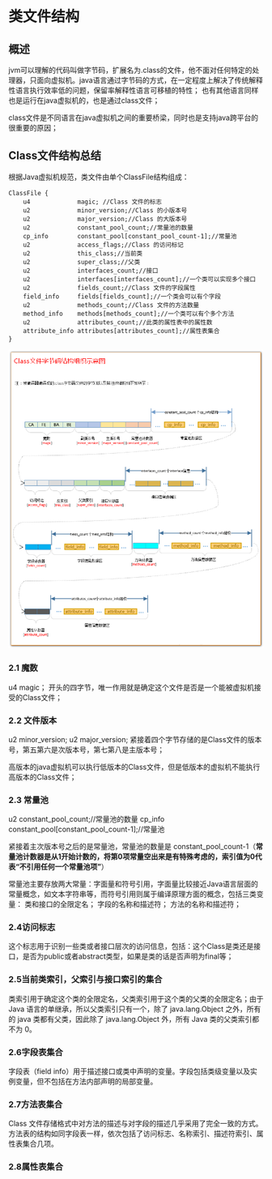 # 类文件结构
## 概述
jvm可以理解的代码叫做字节码，扩展名为.class的文件，他不面对任何特定的处理器，只面向虚拟机。java语言通过字节码的方式，在一定程度上解决了传统解释性语言执行效率低的问题，保留率解释性语言可移植的特性；
也有其他语言同样也是运行在java虚拟机的，也是通过class文件；

class文件是不同语言在java虚拟机之间的重要桥梁，同时也是支持java跨平台的很重要的原因；

## Class文件结构总结
根据Java虚拟机规范，类文件由单个ClassFile结构组成：

    ClassFile {
        u4             magic; //Class 文件的标志
        u2             minor_version;//Class 的小版本号
        u2             major_version;//Class 的大版本号
        u2             constant_pool_count;//常量池的数量
        cp_info        constant_pool[constant_pool_count-1];//常量池
        u2             access_flags;//Class 的访问标记
        u2             this_class;//当前类
        u2             super_class;//父类
        u2             interfaces_count;//接口
        u2             interfaces[interfaces_count];//一个类可以实现多个接口
        u2             fields_count;//Class 文件的字段属性
        field_info     fields[fields_count];//一个类会可以有个字段
        u2             methods_count;//Class 文件的方法数量
        method_info    methods[methods_count];//一个类可以有个多个方法
        u2             attributes_count;//此类的属性表中的属性数
        attribute_info attributes[attributes_count];//属性表集合
    }

![类文件字节码结构组织示意](img/类文件字节码结构组织示意图.png)

### 2.1 魔数
u4      magic；
开头的四字节，唯一作用就是确定这个文件是否是一个能被虚拟机接受的Class文件；

### 2.2 文件版本
u2      minor_version;
u2      major_version;
紧接着四个字节存储的是Class文件的版本号，第五第六是次版本号，第七第八是主版本号；

高版本的java虚拟机可以执行低版本的Class文件，但是低版本的虚拟机不能执行高版本的Class文件；

### 2.3 常量池
u2             constant_pool_count;//常量池的数量
cp_info        constant_pool[constant_pool_count-1];//常量池

紧接着主次版本号之后的是常量池，常量池的数量是 constant_pool_count-1（**常量池计数器是从1开始计数的，将第0项常量空出来是有特殊考虑的，索引值为0代表“不引用任何一个常量池项”**）

常量池主要存放两大常量：字面量和符号引用，字面量比较接近Java语言层面的常量概念，如文本字符串等，而符号引用则属于编译原理方面的概念，包括三类变量：
类和接口的全限定名；
字段的名称和描述符；
方法的名称和描述符；

### 2.4访问标志
这个标志用于识别一些类或者接口层次的访问信息，包括：这个Class是类还是接口，是否为public或者abstract类型，如果是类的话是否声明为final等；

### 2.5当前类索引，父索引与接口索引的集合
类索引用于确定这个类的全限定名，父类索引用于这个类的父类的全限定名；由于 Java 语言的单继承，所以父类索引只有一个，除了 java.lang.Object 之外，所有的 java 类都有父类，因此除了 java.lang.Object 外，所有 Java 类的父类索引都不为 0。

### 2.6字段表集合

字段表（field info）用于描述接口或类中声明的变量。字段包括类级变量以及实例变量，但不包括在方法内部声明的局部变量。


### 2.7方法表集合
Class 文件存储格式中对方法的描述与对字段的描述几乎采用了完全一致的方式。方法表的结构如同字段表一样，依次包括了访问标志、名称索引、描述符索引、属性表集合几项。

### 2.8属性表集合
